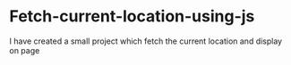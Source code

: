 # Fetch-current-location-using-js
I have created a small project which fetch the current location and display on page 
